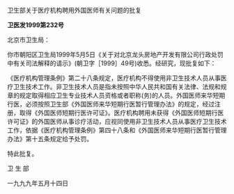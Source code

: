 卫生部关于医疗机构聘用外国医师有关问题的批复

**卫医发1999第232号**

北京市卫生局：

你市朝阳区卫生局1999年5月5日《关于对北京龙头房地产开发有限公司行政处罚中有关司法解释的请示》(朝卫字［1999］49号)收悉。经研究，现批复如下：

《医疗机构管理条例》第二十八条规定，医疗机构不得使用非卫生技术人员从事医疗卫生技术工作。非卫生技术人员是指未按照中华人民共和国有关法律、法规和规章的规定取得相应卫生专业技术人员资格或者职称(务)的人员。外国医师来华短期行医，必须按照卫生部《外国医师来华短期行医暂行管理办法》的规定，经过注册，取得《外国医师短期行医许可证》。医疗机构聘用未获得《外国医师短期行医许可证》的外国医师从事诊疗活动，应视同使用非卫生技术人员从事医疗卫生技术工作，依据《医疗机构管理条例》第四十八条和《外国医师来华短期行医暂行管理办法》第十五条规定给予处罚。

特此批复。

卫 生 部

一九九九年五月十四日
